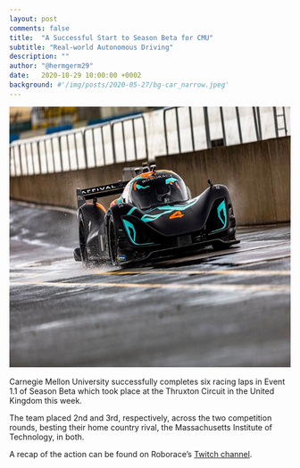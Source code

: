 ```yaml
---
layout: post
comments: false
title:  "A Successful Start to Season Beta for CMU"
subtitle: "Real-world Autonomous Driving"
description: ""
author: "@hermgerm29"
date:   2020-10-29 10:00:00 +0002
background: #'/img/posts/2020-05-27/bg-car_narrow.jpeg'
---
```


<a href="https://roborace.com" target="_blank"><img width="700px" height="467px" src="/img/posts/2020-10-29/race3.jpeg"></a>

Carnegie Mellon University successfully completes six racing laps in Event 1.1 of Season Beta which took place at the Thruxton Circuit in the United Kingdom this week.

The team placed 2nd and 3rd, respectively, across the two competition rounds, besting their home country rival, the Massachusetts Institute of Technology, in both.

A recap of the action can be found on Roborace’s <a href="https://twitch.tv/roborace" target="_blank">Twitch channel</a>.
